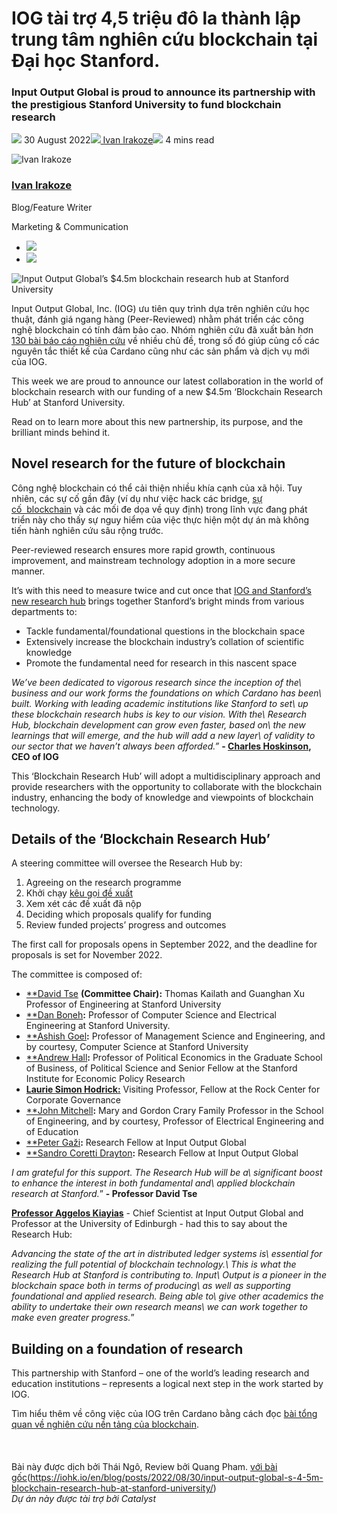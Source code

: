 # IOG tài trợ 4,5 triệu đô la thành lập trung tâm nghiên cứu blockchain tại Đại học Stanford.

### **Input Output Global is proud to announce its partnership with the prestigious Stanford University to fund blockchain research**

![](img/2022-08-30-input-output-global-s-4-5m-blockchain-research-hub-at-stanford-university.002.png) 30 August 2022![](img/2022-08-30-input-output-global-s-4-5m-blockchain-research-hub-at-stanford-university.002.png)[ Ivan Irakoze](/en/blog/authors/ivan-irakoze/page-1/)![](img/2022-08-30-input-output-global-s-4-5m-blockchain-research-hub-at-stanford-university.003.png) 4 mins read

![Ivan Irakoze](img/2022-08-30-input-output-global-s-4-5m-blockchain-research-hub-at-stanford-university.004.png)[](/en/blog/authors/ivan-irakoze/page-1/)

### [**Ivan Irakoze**](/en/blog/authors/ivan-irakoze/page-1/)

Blog/Feature Writer

Marketing &amp; Communication

- ![](img/2022-08-30-input-output-global-s-4-5m-blockchain-research-hub-at-stanford-university.005.png)[](mailto:ivan.irakoze@iohk.io "Email")
- ![](img/2022-08-30-input-output-global-s-4-5m-blockchain-research-hub-at-stanford-university.006.png)[](https://twitter.com/The_ADA_Poet "Twitter")

![Input Output Global’s $4.5m blockchain research hub at Stanford University](img/2022-08-30-input-output-global-s-4-5m-blockchain-research-hub-at-stanford-university.007.jpeg)

Input Output Global, Inc. (IOG) ưu tiên quy trình dựa trên nghiên cứu học thuật, đánh giá ngang hàng (Peer-Reviewed) nhằm phát triển các công nghệ blockchain có tính đảm bảo cao. Nhóm nghiên cứu đã xuất bản hơn [130 bài báo cáo nghiên cứu](https://iohk.io/en/research/library/) về nhiều chủ đề, trong số đó giúp củng cố các nguyên tắc thiết kế của Cardano cũng như các sản phẩm và dịch vụ mới của IOG.

This week we are proud to announce our latest collaboration in the world of blockchain research with our funding of a new $4.5m ‘Blockchain Research Hub’ at Stanford University.

Read on to learn more about this new partnership, its purpose, and the brilliant minds behind it.

## **Novel research for the future of blockchain**

Công nghệ blockchain có thể cải thiện nhiều khía cạnh của xã hội. Tuy nhiên, các sự cố gần đây (ví dụ như việc hack các bridge, [sự cố  blockchain](https://www.coindesk.com/learn/the-fall-of-terra-a-timeline-of-the-meteoric-rise-and-crash-of-ust-and-luna/) và các mối đe dọa về quy định) trong lĩnh vực đang phát triển này cho thấy sự nguy hiểm của việc thực hiện một dự án mà không tiến hành nghiên cứu sâu rộng trước.

Peer-reviewed research ensures more rapid growth, continuous improvement, and mainstream technology adoption in a more secure manner.

It’s with this need to measure twice and cut once that [IOG and Stanford’s new research hub](https://tselab.stanford.edu/iorh/) brings together Stanford’s bright minds from various departments to:

- Tackle fundamental/foundational questions in the blockchain space
- Extensively increase the blockchain industry’s collation of scientific knowledge
- Promote the fundamental need for research in this nascent space

*We’ve been dedicated to vigorous research since the inception of the\ business and our work forms the foundations on which Cardano has been\ built. Working with leading academic institutions like Stanford to set\ up these blockchain research hubs is key to our vision. With the\ Research Hub, blockchain development can grow even faster, based on\ the new learnings that will emerge, and the hub will add a new layer\ of validity to our sector that we haven’t always been afforded.”* **- [Charles Hoskinson](https://iohk.io/team/charles-hoskinson/), CEO of IOG**

This ‘Blockchain Research Hub’ will adopt a multidisciplinary approach and provide researchers with the opportunity to collaborate with the blockchain industry, enhancing the body of knowledge and viewpoints of blockchain technology.

## **Details of the ‘Blockchain Research Hub’**

A steering committee will oversee the Research Hub by:

1. Agreeing on the research programme
2. Khởi chạy [kêu gọi đề xuất](http://tselab.stanford.edu/iorh/)
3. Xem xét các đề xuất đã nộp
4. Deciding which proposals qualify for funding
5. Review funded projects’ progress and outcomes

The first call for proposals opens in September 2022, and the deadline for proposals is set for November 2022.

The committee is composed of:

- [**David Tse](https://tselab.stanford.edu/) **(Committee Chair):** Thomas Kailath and Guanghan Xu Professor of Engineering at Stanford University
- [**Dan Boneh](https://crypto.stanford.edu/~dabo/)**:** Professor of Computer Science and Electrical Engineering at Stanford University.
- [**Ashish Goel](https://web.stanford.edu/~ashishg/)**:** Professor of Management Science and Engineering, and by courtesy, Computer Science at Stanford University
- [**Andrew Hall](https://politicalscience.stanford.edu/people/andrew-hall)**:** Professor of Political Economics in the Graduate School of Business, of Political Science and Senior Fellow at the Stanford Institute for Economic Policy Research
- [**Laurie Simon Hodrick:**](https://law.stanford.edu/directory/laurie-hodrick/) Visiting Professor, Fellow at the Rock Center for Corporate Governance
- [**John Mitchell](https://profiles.stanford.edu/john-mitchell)**:** Mary and Gordon Crary Family Professor in the School of Engineering, and by courtesy, Professor of Electrical Engineering and of Education
- [**Peter Gaži](https://iohk.io/en/team/peter-gazi)**:** Research Fellow at Input Output Global
- [**Sandro Coretti Drayton](https://iohk.io/en/team/sandro-coretti-drayton)**:** Research Fellow at Input Output Global

*I am grateful for this support. The Research Hub will be a\ significant boost to enhance the interest in both fundamental and\ applied blockchain research at Stanford.*” **- Professor David Tse**

[**Professor Aggelos Kiayias**](https://iohk.io/en/team/aggelos-kiayias) - Chief Scientist at Input Output Global and Professor at the University of Edinburgh - had this to say about the Research Hub:

*Advancing the state of the art in distributed ledger systems is\ essential for realizing the full potential of blockchain technology.\ This is what the Research Hub at Stanford is contributing to. Input\ Output is a pioneer in the blockchain space both in terms of producing\ as well as supporting foundational and applied research. Being able to\ give other academics the ability to undertake their own research means\ we can work together to make even greater progress.*”

## **Building on a foundation of research**

This partnership with Stanford – one of the world’s leading research and education institutions – represents a logical next step in the work started by IOG.

Tìm hiểu thêm về công việc của IOG trên Cardano bằng cách đọc [bài tổng quan về nghiên cứu nền tảng của blockchain](https://iohk.io/en/blog/posts/page-4/#blog-posts).<br><br><br><br>Bài này được dịch bởi Thái Ngô, Review bởi Quang Pham. <a class="_active_edit_href" href="https://iohk.io/en/blog/posts/2022/08/30/input-output-global-s-4-5m-blockchain-research-hub-at-stanford-university/">với bài gốc</a>(https://iohk.io/en/blog/posts/2022/08/30/input-output-global-s-4-5m-blockchain-research-hub-at-stanford-university/)<br><em>Dự án này được tài trợ bởi Catalyst</em>
